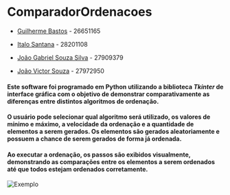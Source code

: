 # ComparadorOrdenacoes

* [Guilherme Bastos](https://github.com/EGG1203) - 26651165

* [Italo Santana](https://github.com/ItaloSantana2) - 28201108

* [João Gabriel Souza Silva](https://github.com/JoaoGabrielSSilva) - 27909379

* [João Victor Souza]() - 27972950

#### Este software foi programado em **Python** utilizando a biblioteca *Tkinter* de interface gráfica com o objetivo de demonstrar comparativamente as diferenças entre distintos algoritmos de ordenação.

#### O usuário pode selecionar qual algoritmo será utilizado, os valores de mínimo e máximo, a velocidade da ordenação e a quantidade de elementos a serem gerados. Os elementos são gerados aleatoriamente e possuem a chance de serem gerados de forma já ordenada.

#### Ao executar a ordenação, os passos são exibidos visualmente, demonstrando as comparações entre os elementos a serem ordenados até que todos estejam ordenados corretamente.

![Exemplo](https://media.discordapp.net/attachments/1110968185525645367/1173344516183433368/image.png?ex=65639d3c&is=6551283c&hm=cf187aea358ea2778fadbed24522d992355b5f9d776080de1e8fb479ee5c761e&=&width=1276&height=633)


